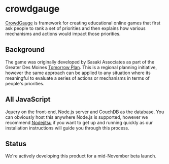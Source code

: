 crowdgauge
===========
[CrowdGauge](http://crowdgauge.org) is framework for creating educational online games that first ask people to rank a set of priorities and then explains how various mechanisms and actions would impact those priorities.

## Background
The game was originally developed by Sasaki Associates as part of the Greater Des Moines [Tomorrow Plan](http://www.thetomorrowplan.com/). This is a regional planning initiative, however the same approach can be applied to any situation where its meaningful to evaluate a series of actions or mechanisms in terms of people's priorities.

## All JavaScript
Jquery on the front-end, Node.js server and CouchDB as the database. You can obviously host this anywhere Node.js is supported, however we recommend [Nodejitsu](http://nodejitsu.com/) if you want to get up and running quickly as our installation instructions will guide you through this process.

## Status
We're actively developing this product for a mid-November beta launch.